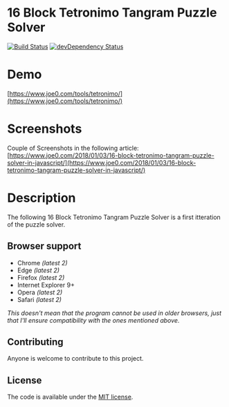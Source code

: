 # 16 Block Tetronimo Tangram Puzzle Solver

[![Build Status](https://travis-ci.org/h5bp/html5-boilerplate.svg)](https://travis-ci.org/h5bp/html5-boilerplate)
[![devDependency Status](https://david-dm.org/h5bp/html5-boilerplate/dev-status.svg)](https://david-dm.org/h5bp/html5-boilerplate#info=devDependencies)

# Demo
[https://www.joe0.com/tools/tetronimo/](https://www.joe0.com/tools/tetronimo/)

# Screenshots
Couple of Screenshots in the following article: [https://www.joe0.com/2018/01/03/16-block-tetronimo-tangram-puzzle-solver-in-javascript/](https://www.joe0.com/2018/01/03/16-block-tetronimo-tangram-puzzle-solver-in-javascript/)

# Description
The following 16 Block Tetronimo Tangram Puzzle Solver is a first itteration of the puzzle solver.

## Browser support

* Chrome *(latest 2)*
* Edge *(latest 2)*
* Firefox *(latest 2)*
* Internet Explorer 9+
* Opera *(latest 2)*
* Safari *(latest 2)*

*This doesn't mean that the program cannot be used in older browsers,
just that I'll ensure compatibility with the ones mentioned above.*

## Contributing

Anyone is welcome to contribute to this project.

## License

The code is available under the [MIT license](LICENSE.txt).
